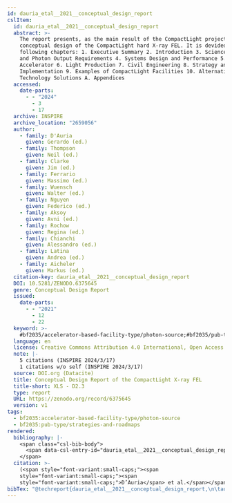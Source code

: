 ```yaml
---
id: dauria_etal__2021__conceptual_design_report
cslItem:
  id: dauria_etal__2021__conceptual_design_report
  abstract: >-
    The report presents, as the main result of the CompactLight project, the
    conceptual design of the CompactLight hard X-ray FEL. It is devided in the
    following chapters: 1. Executive Summary 2. Introduction 3. Science Goals
    and Photon Output Requirements 4. Systems Design and Performance 5.
    Accelerator 6. Light Production 7. Civil Engineering 8. Strategy and
    Implementation 9. Examples of CompactLight Facilities 10. Alternative
    Technology Solutions A. Appendices
  accessed:
    date-parts:
      - - "2024"
        - 3
        - 17
  archive: INSPIRE
  archive_location: "2659056"
  author:
    - family: D'Auria
      given: Gerardo (ed.)
    - family: Thompson
      given: Neil (ed.)
    - family: Clarke
      given: Jim (ed.)
    - family: Ferrario
      given: Massimo (ed.)
    - family: Wuensch
      given: Walter (ed.)
    - family: Nguyen
      given: Federico (ed.)
    - family: Aksoy
      given: Avni (ed.)
    - family: Rochow
      given: Regina (ed.)
    - family: Chianchi
      given: Alessandro (ed.)
    - family: Latina
      given: Andrea (ed.)
    - family: Aicheler
      given: Markus (ed.)
  citation-key: dauria_etal__2021__conceptual_design_report
  DOI: 10.5281/ZENODO.6375645
  genre: Conceptual Design Report
  issued:
    date-parts:
      - - "2021"
        - 12
        - 22
  keyword: >-
    #bf2035/accelerator-based-facility-type/photon-source;#bf2035/pub-type/strategies-and-roadmaps
  language: en
  license: Creative Commons Attribution 4.0 International, Open Access
  note: |-
    5 citations (INSPIRE 2024/3/17)
    1 citations w/o self (INSPIRE 2024/3/17)
  source: DOI.org (Datacite)
  title: Conceptual Design Report of the CompactLight X-ray FEL
  title-short: XLS - D2.3
  type: report
  URL: https://zenodo.org/record/6375645
  version: v1
tags:
  - bf2035:accelerator-based-facility-type/photon-source
  - bf2035:pub-type/strategies-and-roadmaps
rendered:
  bibliography: |-
    <span class="csl-bib-body">
      <span data-csl-entry-id="dauria_etal__2021__conceptual_design_report" class="csl-entry"><span class='author-bib'>D’Auria, Thompson, N. (ed. ), Clarke, J. (ed. ), Ferrario, M. (ed. ), Wuensch, W. (ed. ), Nguyen, F. (ed. ), Aksoy, A. (ed. ), Rochow, R. (ed. ), Chianchi, A. (ed. ), Latina, A. (ed. ), &#38; Aicheler, M. (ed. )</span>. <span class='date-bib'>(2021)</span>. <span class='title'><i><b><span style="font-style:normal;">Conceptual Design Report of the CompactLight X-ray FEL</span></b></i></span> (2659056; Version v1) [Conceptual Design Report]. INSPIRE. <span class='URL'><a href='https://doi.org/10.5281/ZENODO.6375645'>LINK</a></span></span>
    </span>
  citation: >-
    (<span style="font-variant:small-caps;"><span
    style="font-variant:small-caps;"><span
    style="font-variant:small-caps;">D’Auria</span> et al.</span></span>, 2021)
bibTex: "@techreport{dauria_etal__2021__conceptual_design_report,\n\tauthor = {D'Auria, Gerardo (ed.) and Thompson, Neil (ed.) and Clarke, Jim (ed.) and Ferrario, Massimo (ed.) and Wuensch, Walter (ed.) and Nguyen, Federico (ed.) and Aksoy, Avni (ed.) and Rochow, Regina (ed.) and Chianchi, Alessandro (ed.) and Latina, Andrea (ed.) and Aicheler, Markus (ed.)},\n\tdoi = {10.5281/ZENODO.6375645},\n\tyear = {2021},\n\tmonth = {dec 22},\n\tnote = {5 citations (INSPIRE 2024/3/17)\n1 citations w/o self (INSPIRE 2024/3/17)},\n\ttitle = {Conceptual {Design} {Report} of the {CompactLight} {X}-ray {FEL}},\n\ttype = {Conceptual {Design} {Report}},\n\turl = {https://zenodo.org/record/6375645},\n\thowpublished = {https://zenodo.org/record/6375645},\n}\n\n"
---
```

